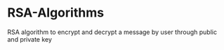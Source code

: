 # RSA-Algorithms
RSA algorithm to encrypt and decrypt a message by user through public and private key 

